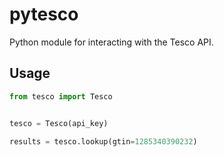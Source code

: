 # pytesco

Python module for interacting with the Tesco API.

## Usage

```python
from tesco import Tesco


tesco = Tesco(api_key)

results = tesco.lookup(gtin=1285340390232)
```
